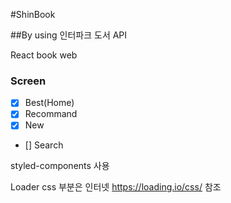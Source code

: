 #ShinBook

##By using 인터파크 도서 API

React book web

### Screen

- [x] Best(Home)
- [x] Recommand
- [x] New
- [] Search

styled-components 사용

Loader css 부분은 인터넷 https://loading.io/css/ 참조
